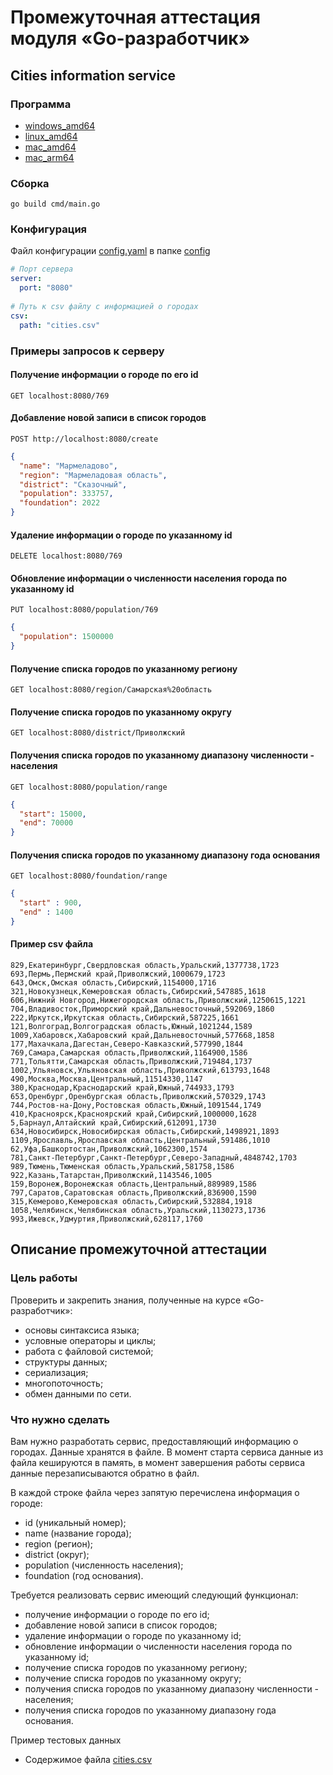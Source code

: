 # Промежуточная аттестация модуля «Go-разработчик»

## Cities information service
### Программа
- [windows_amd64](/bin/windows_amd64/)
- [linux_amd64](bin/linux_amd64/)
- [mac_amd64](bin/mac_amd64/)
- [mac_arm64](bin/windows_amd64/)

### Сборка
    go build cmd/main.go

### Конфигурация
Файл конфигурации [config.yaml](configs/config.yaml) в папке [config](configs)
```yaml
# Порт сервера
server:
  port: "8080"
  
# Путь к сsv файлу с информацией о городах
csv:
  path: "cities.csv"
```
### Примеры запросов к серверу

#### Получение информации о городе по его id

    GET localhost:8080/769

#### Добавление новой записи в список городов

    POST http://localhost:8080/create

```JSON
{
  "name": "Мармеладово",
  "region": "Мармеладовая область",
  "district": "Сказочный",
  "population": 333757,
  "foundation": 2022
}
```

#### Удаление информации о городе по указанному id

    DELETE localhost:8080/769
    

#### Обновление информации о численности населения города по указанному id

    PUT localhost:8080/population/769

```JSON
{
  "population": 1500000
}
```

#### Получение списка городов по указанному региону
    GET localhost:8080/region/Самарская%20область

#### Получение списка городов по указанному округу
    GET localhost:8080/district/Приволжский

#### Получения списка городов по указанному диапазону численности - населения
    GET localhost:8080/population/range

```JSON
{
  "start": 15000,
  "end": 70000
}
```

#### Получения списка городов по указанному диапазону года основания

    GET localhost:8080/foundation/range

```JSON
{
  "start" : 900,
  "end" : 1400
}
```

#### Пример сsv файла
```
829,Екатеринбург,Свердловская область,Уральский,1377738,1723
693,Пермь,Пермский край,Приволжский,1000679,1723
643,Омск,Омская область,Сибирский,1154000,1716
321,Новокузнецк,Кемеровская область,Сибирский,547885,1618
606,Нижний Новгород,Нижегородская область,Приволжский,1250615,1221
704,Владивосток,Приморский край,Дальневосточный,592069,1860
222,Иркутск,Иркутская область,Сибирский,587225,1661
121,Волгоград,Волгоградская область,Южный,1021244,1589
1009,Хабаровск,Хабаровский край,Дальневосточный,577668,1858
177,Махачкала,Дагестан,Северо-Кавказский,577990,1844
769,Самара,Самарская область,Приволжский,1164900,1586
771,Тольятти,Самарская область,Приволжский,719484,1737
1002,Ульяновск,Ульяновская область,Приволжский,613793,1648
490,Москва,Москва,Центральный,11514330,1147
380,Краснодар,Краснодарский край,Южный,744933,1793
653,Оренбург,Оренбургская область,Приволжский,570329,1743
744,Ростов-на-Дону,Ростовская область,Южный,1091544,1749
410,Красноярск,Красноярский край,Сибирский,1000000,1628
5,Барнаул,Алтайский край,Сибирский,612091,1730
634,Новосибирск,Новосибирская область,Сибирский,1498921,1893
1109,Ярославль,Ярославская область,Центральный,591486,1010
62,Уфа,Башкортостан,Приволжский,1062300,1574
781,Санкт-Петербург,Санкт-Петербург,Северо-Западный,4848742,1703
989,Тюмень,Тюменская область,Уральский,581758,1586
922,Казань,Татарстан,Приволжский,1143546,1005
159,Воронеж,Воронежская область,Центральный,889989,1586
797,Саратов,Саратовская область,Приволжский,836900,1590
315,Кемерово,Кемеровская область,Сибирский,532884,1918
1058,Челябинск,Челябинская область,Уральский,1130273,1736
993,Ижевск,Удмуртия,Приволжский,628117,1760
```

## Описание промежуточной аттестации

### Цель работы
Проверить и закрепить знания, полученные на курсе «Go-разработчик»: 
- основы синтаксиса языка;
- условные операторы и циклы;
- работа с файловой системой;
- структуры данных;
- сериализация;
- многопоточность;
- обмен данными по сети.

### Что нужно сделать
Вам нужно разработать сервис, предоставляющий информацию о городах. Данные хранятся в файле. В момент старта сервиса данные из файла кешируются в память, в момент завершения работы сервиса данные перезаписываются обратно в файл.

В каждой строке файла через запятую перечислена информация о городе:
- id (уникальный номер);
- name (название города);
- region (регион);
- district (округ);
- population (численность населения);
- foundation (год основания).

Требуется реализовать сервис имеющий следующий функционал:

- получение информации о городе по его id;
- добавление новой записи в список городов;
- удаление информации о городе по указанному id;
- обновление информации о численности населения города по указанному id;
- получение списка городов по указанному региону;
- получение списка городов по указанному округу;
- получения списка городов по указанному диапазону численности - населения;
- получения списка городов по указанному диапазону года основания.

Пример тестовых данных

- Содержимое файла [cities.csv](cities.csv) 


